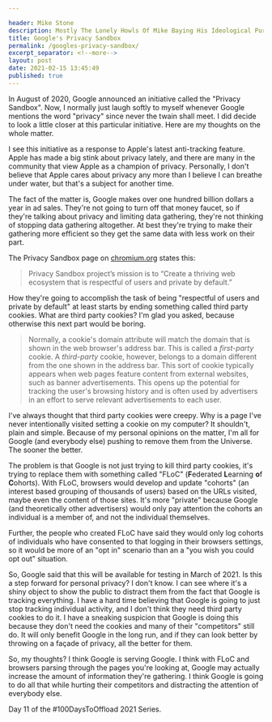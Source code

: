 ```yaml
---

header: Mike Stone
description: Mostly The Lonely Howls Of Mike Baying His Ideological Purity At The Moon
title: Google's Privacy Sandbox
permalink: /googles-privacy-sandbox/
excerpt_separator: <!--more-->
layout: post
date: 2021-02-15 13:45:49
published: true
---
```


In August of 2020, Google announced an initiative called the "Privacy Sandbox". Now, I normally just laugh softly to myself whenever Google mentions the word "privacy" since never the twain shall meet. I did decide to look a little closer at this particular initiative. Here are my thoughts on the whole matter.

<!--more-->

I see this initiative as a response to Apple's latest anti-tracking feature. Apple has made a big stink about privacy lately, and there are many in the community that view Apple as a champion of privacy. Personally, I don't believe that Apple cares about privacy any more than I believe I can breathe under water, but that's a subject for another time.

The fact of the matter is, Google makes over one hundred billion dollars a year in ad sales. They're not going to turn off that money faucet, so if they're talking about privacy and limiting data gathering, they're not thinking of stopping data gathering altogether. At best they're trying to make their gathering more efficient so they get the same data with less work on their part.

The Privacy Sandbox page on [chromium.org](https://chromium.org/Home/chromium-privacy/privacy-sandbox) states this:

> Privacy Sandbox project’s mission is to “Create a thriving web ecosystem that is respectful of users and private by default.”

How they're going to accomplish the task of being "respectful of users and private by default" at least starts by ending something called third party cookies. What are third party cookies? I'm glad you asked, because otherwise this next part would be boring.

> Normally, a cookie's domain attribute will match the domain that is shown in the web browser's address bar. This is called a _first-party_ cookie. A _third-party_ cookie, however, belongs to a domain different from the one shown in the address bar. This sort of cookie typically appears when web pages feature content from external websites, such as banner advertisements. This opens up the potential for tracking the user's browsing history and is often used by advertisers in an effort to serve relevant advertisements to each user.

I've always thought that third party cookies were creepy. Why is a page I've never intentionally visited setting a cookie on my computer? It shouldn't, plain and simple. Because of my personal opinions on the matter, I'm all for Google (and everybody else) pushing to remove them from the Universe. The sooner the better.

The problem is that Google is not just trying to kill third party cookies, it's trying to replace them with something called "FLoC" (<strong>F</strong>ederated <strong>L</strong>earning <strong>o</strong>f <strong>C</strong>ohorts). With FLoC, browsers would develop and update "cohorts" (an interest based grouping of thousands of users) based on the URLs visited, maybe even the content of those sites. It's more "private" because Google (and theoretically other advertisers) would only pay attention the cohorts an individual is a member of, and not the individual themselves.

Further, the people who created FLoC have said they would only log cohorts of individuals who have consented to that logging in their browsers settings, so it would be more of an "opt in" scenario than an a "you wish you could opt out" situation.

So, Google said that this will be available for testing in March of 2021. Is this a step forward for personal privacy? I don't know. I can see where it's a shiny object to show the public to distract them from the fact that Google is tracking everything. I have a hard time believing that Google is going to just stop tracking individual activity, and I don't think they need third party cookies to do it. I have a sneaking suspicion that Google is doing this because they don't need the cookies and many of their "competitors" still do. It will only benefit Google in the long run, and if they can look better by throwing on a façade of privacy, all the better for them.

So, my thoughts? I think Google is serving Google. I think with FLoC and browsers parsing through the pages you're looking at, Google may actually increase the amount of information they're gathering. I think Google is going to do all that while hurting their competitors and distracting the attention of everybody else.

Day 11 of the #100DaysToOffload 2021 Series.
